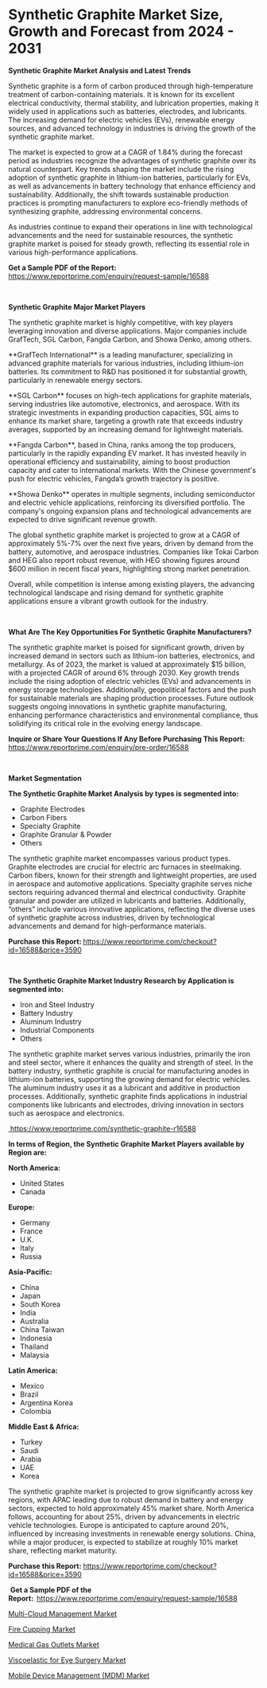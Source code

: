 <p><h1>Synthetic Graphite Market Size, Growth and Forecast from 2024 - 2031</h1></p><p><strong>Synthetic Graphite Market Analysis and Latest Trends</strong></p>
<p><p>Synthetic graphite is a form of carbon produced through high-temperature treatment of carbon-containing materials. It is known for its excellent electrical conductivity, thermal stability, and lubrication properties, making it widely used in applications such as batteries, electrodes, and lubricants. The increasing demand for electric vehicles (EVs), renewable energy sources, and advanced technology in industries is driving the growth of the synthetic graphite market.</p><p>The market is expected to grow at a CAGR of 1.84% during the forecast period as industries recognize the advantages of synthetic graphite over its natural counterpart. Key trends shaping the market include the rising adoption of synthetic graphite in lithium-ion batteries, particularly for EVs, as well as advancements in battery technology that enhance efficiency and sustainability. Additionally, the shift towards sustainable production practices is prompting manufacturers to explore eco-friendly methods of synthesizing graphite, addressing environmental concerns.</p><p>As industries continue to expand their operations in line with technological advancements and the need for sustainable resources, the synthetic graphite market is poised for steady growth, reflecting its essential role in various high-performance applications.</p></p>
<p><strong>Get a Sample PDF of the Report:&nbsp;</strong> <a href="https://www.reportprime.com/enquiry/request-sample/16588?utm_campaign=1860&utm_medium=2&utm_source=Github&utm_content=ia&utm_term=23112024&utm_id=synthetic-graphite">https://www.reportprime.com/enquiry/request-sample/16588</a></p>
<p>&nbsp;</p>
<p><strong>Synthetic Graphite Major Market Players</strong></p>
<p><p>The synthetic graphite market is highly competitive, with key players leveraging innovation and diverse applications. Major companies include GrafTech, SGL Carbon, Fangda Carbon, and Showa Denko, among others.</p><p>**GrafTech International** is a leading manufacturer, specializing in advanced graphite materials for various industries, including lithium-ion batteries. Its commitment to R&D has positioned it for substantial growth, particularly in renewable energy sectors.</p><p>**SGL Carbon** focuses on high-tech applications for graphite materials, serving industries like automotive, electronics, and aerospace. With its strategic investments in expanding production capacities, SGL aims to enhance its market share, targeting a growth rate that exceeds industry averages, supported by an increasing demand for lightweight materials.</p><p>**Fangda Carbon**, based in China, ranks among the top producers, particularly in the rapidly expanding EV market. It has invested heavily in operational efficiency and sustainability, aiming to boost production capacity and cater to international markets. With the Chinese government's push for electric vehicles, Fangda’s growth trajectory is positive.</p><p>**Showa Denko** operates in multiple segments, including semiconductor and electric vehicle applications, reinforcing its diversified portfolio. The company's ongoing expansion plans and technological advancements are expected to drive significant revenue growth.</p><p>The global synthetic graphite market is projected to grow at a CAGR of approximately 5%-7% over the next five years, driven by demand from the battery, automotive, and aerospace industries. Companies like Tokai Carbon and HEG also report robust revenue, with HEG showing figures around $600 million in recent fiscal years, highlighting strong market penetration.</p><p>Overall, while competition is intense among existing players, the advancing technological landscape and rising demand for synthetic graphite applications ensure a vibrant growth outlook for the industry.</p></p>
<p>&nbsp;</p>
<p><strong>What Are The Key Opportunities For Synthetic Graphite Manufacturers?</strong></p>
<p><p>The synthetic graphite market is poised for significant growth, driven by increased demand in sectors such as lithium-ion batteries, electronics, and metallurgy. As of 2023, the market is valued at approximately $15 billion, with a projected CAGR of around 6% through 2030. Key growth trends include the rising adoption of electric vehicles (EVs) and advancements in energy storage technologies. Additionally, geopolitical factors and the push for sustainable materials are shaping production processes. Future outlook suggests ongoing innovations in synthetic graphite manufacturing, enhancing performance characteristics and environmental compliance, thus solidifying its critical role in the evolving energy landscape.</p></p>
<p><strong>Inquire or Share Your Questions If Any Before Purchasing This Report:</strong> <a href="https://www.reportprime.com/enquiry/pre-order/16588?utm_campaign=1860&utm_medium=2&utm_source=Github&utm_content=ia&utm_term=23112024&utm_id=synthetic-graphite">https://www.reportprime.com/enquiry/pre-order/16588</a></p>
<p>&nbsp;</p>
<p><strong>Market Segmentation</strong></p>
<p><strong>The Synthetic Graphite Market Analysis by types is segmented into:</strong></p>
<p><ul><li>Graphite Electrodes</li><li>Carbon Fibers</li><li>Specialty Graphite</li><li>Graphite Granular & Powder</li><li>Others</li></ul></p>
<p><p>The synthetic graphite market encompasses various product types. Graphite electrodes are crucial for electric arc furnaces in steelmaking. Carbon fibers, known for their strength and lightweight properties, are used in aerospace and automotive applications. Specialty graphite serves niche sectors requiring advanced thermal and electrical conductivity. Graphite granular and powder are utilized in lubricants and batteries. Additionally, “others” include various innovative applications, reflecting the diverse uses of synthetic graphite across industries, driven by technological advancements and demand for high-performance materials.</p></p>
<p><strong>Purchase this Report:&nbsp;</strong><a href="https://www.reportprime.com/checkout?id=16588&price=3590&utm_campaign=1860&utm_medium=2&utm_source=Github&utm_content=ia&utm_term=23112024&utm_id=synthetic-graphite">https://www.reportprime.com/checkout?id=16588&price=3590</a></p>
<p>&nbsp;</p>
<p><strong>The Synthetic Graphite Market Industry Research by Application is segmented into:</strong></p>
<p><ul><li>Iron and Steel Industry</li><li>Battery Industry</li><li>Aluminum Industry</li><li>Industrial Components</li><li>Others</li></ul></p>
<p><p>The synthetic graphite market serves various industries, primarily the iron and steel sector, where it enhances the quality and strength of steel. In the battery industry, synthetic graphite is crucial for manufacturing anodes in lithium-ion batteries, supporting the growing demand for electric vehicles. The aluminum industry uses it as a lubricant and additive in production processes. Additionally, synthetic graphite finds applications in industrial components like lubricants and electrodes, driving innovation in sectors such as aerospace and electronics.</p></p>
<p><a href="https://www.reportprime.com/synthetic-graphite-r16588?utm_campaign=1860&utm_medium=2&utm_source=Github&utm_content=ia&utm_term=23112024&utm_id=synthetic-graphite">&nbsp;https://www.reportprime.com/synthetic-graphite-r16588</a></p>
<p><strong>In terms of Region, the Synthetic Graphite Market Players available by Region are:</strong></p>
<p>
    <p> <strong> North America: </strong>
        <ul>
            <li>United States</li>
            <li>Canada</li>
        </ul>
        </p> 
    <p> <strong> Europe: </strong>
        <ul>
            <li>Germany</li>
            <li>France</li>
            <li>U.K.</li>
            <li>Italy</li>
            <li>Russia</li>
        </ul>
        </p> 
    <p> <strong> Asia-Pacific: </strong>
        <ul>
            <li>China</li>
            <li>Japan</li>
            <li>South Korea</li>
            <li>India</li>
            <li>Australia</li>
            <li>China Taiwan</li>
            <li>Indonesia</li>
            <li>Thailand</li>
            <li>Malaysia</li>
        </ul>
        </p> 
    <p> <strong> Latin America: </strong>
        <ul>
            <li>Mexico</li>
            <li>Brazil</li>
            <li>Argentina Korea</li>
            <li>Colombia</li>
        </ul>
        </p> 
    <p> <strong> Middle East & Africa: </strong>
        <ul>
            <li>Turkey</li>
            <li>Saudi</li>
            <li>Arabia</li>
            <li>UAE</li>
            <li>Korea</li>
        </ul>
    </p>
    </p>
<p><p>The synthetic graphite market is projected to grow significantly across key regions, with APAC leading due to robust demand in battery and energy sectors, expected to hold approximately 45% market share. North America follows, accounting for about 25%, driven by advancements in electric vehicle technologies. Europe is anticipated to capture around 20%, influenced by increasing investments in renewable energy solutions. China, while a major producer, is expected to stabilize at roughly 10% market share, reflecting market maturity.</p></p>
<p><strong>Purchase this Report: </strong><a href="https://www.reportprime.com/checkout?id=16588&price=3590&utm_campaign=1860&utm_medium=2&utm_source=Github&utm_content=ia&utm_term=23112024&utm_id=synthetic-graphite">https://www.reportprime.com/checkout?id=16588&price=3590</a></p>
<p>&nbsp;<strong>Get a Sample PDF of the Report:&nbsp;&nbsp;</strong><a href="https://www.reportprime.com/enquiry/request-sample/16588?utm_campaign=1860&utm_medium=2&utm_source=Github&utm_content=ia&utm_term=23112024&utm_id=synthetic-graphite">https://www.reportprime.com/enquiry/request-sample/16588</a></p>
<p><strong></strong></p>
<p><p><a href="https://issuu.com/reportprime-2/docs/multi-cloud-management-market-size-_776f7823190817?utm_campaign=1860&utm_medium=2&utm_source=Github&utm_content=ia&utm_term=23112024&utm_id=synthetic-graphite">Multi-Cloud Management Market</a></p><p><a href="https://www.linkedin.com/pulse/fire-cupping-market-consolidation-impact-structure-2024-2031-ove8e?utm_campaign=1860&utm_medium=2&utm_source=Github&utm_content=ia&utm_term=23112024&utm_id=synthetic-graphite">Fire Cupping Market</a></p><p><a href="https://www.linkedin.com/pulse/medical-gas-outlets-market-forecast-report-analysis-143-cagr-bguie?utm_campaign=1860&utm_medium=2&utm_source=Github&utm_content=ia&utm_term=23112024&utm_id=synthetic-graphite">Medical Gas Outlets Market</a></p><p><a href="https://www.linkedin.com/pulse/aglobalviscoelastic-eye-surgery-market-study-including-sv09e?utm_campaign=1860&utm_medium=2&utm_source=Github&utm_content=ia&utm_term=23112024&utm_id=synthetic-graphite">Viscoelastic for Eye Surgery Market</a></p><p><a href="https://issuu.com/reportprime-2/docs/mobile-device-management-mdm-market_2f0012aed3e991?utm_campaign=1860&utm_medium=2&utm_source=Github&utm_content=ia&utm_term=23112024&utm_id=synthetic-graphite">Mobile Device Management (MDM) Market</a></p></p>